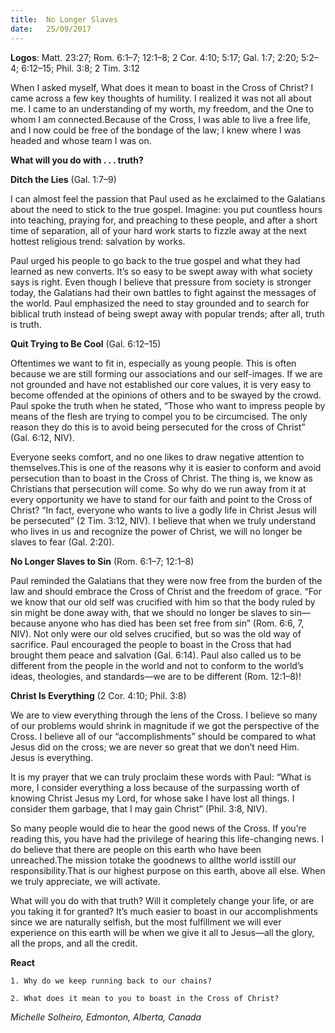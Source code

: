 ```yaml
---
title:  No Longer Slaves
date:   25/09/2017
---
```


**Logos**: Matt. 23:27; Rom. 6:1–7; 12:1–8; 2 Cor. 4:10; 5:17; Gal. 1:7; 2:20; 5:2–4; 6:12–15; Phil. 3:8; 2 Tim. 3:12

When I asked myself, What does it mean to boast in the Cross of Christ? I came across a few key thoughts of humility. I realized it was not all about me. I came to an understanding of my worth, my freedom, and the One to whom I am connected.Because of the Cross, I was able to live a free life, and I now could be free of the bondage of the law; I knew where I was headed and whose team I was on.

**What will you do with . . . truth?**

**Ditch the Lies** (Gal. 1:7–9)

I can almost feel the passion that Paul used as he exclaimed to the Galatians about the need to stick to the true gospel. Imagine: you put countless hours into teaching, praying for, and preaching to these people, and after a short time of separation, all of your hard work starts to fizzle away at the next hottest religious trend: salvation by works.

Paul urged his people to go back to the true gospel and what they had learned as new converts. It’s so easy to be swept away with what society says is right. Even though I believe that pressure from society is stronger today, the Galatians had their own battles to fight against the messages of the world. Paul emphasized the need to stay grounded and to search for biblical truth instead of being swept away with popular trends; after all, truth is truth.

**Quit Trying to Be Cool** (Gal. 6:12–15)

Oftentimes we want to fit in, especially as young people. This is often because we are still forming our associations and our self-images. If we are not grounded and have not established our core values, it is very easy to become offended at the opinions of others and to be swayed by the crowd. Paul spoke the truth when he stated, “Those who want to impress people by means of the flesh are trying to compel you to be circumcised. The only reason they do this is to avoid being persecuted for the cross of Christ” (Gal. 6:12, NIV).

Everyone seeks comfort, and no one likes to draw negative attention to themselves.This is one of the reasons why it is easier to conform and avoid persecution than to boast in the Cross of Christ. The thing is, we know as Christians that persecution will come. So why do we run away from it at every opportunity we have to stand for our faith and point to the Cross of Christ? “In fact, everyone who wants to live a godly life in Christ Jesus will be persecuted” (2 Tim. 3:12, NIV). I believe that when we truly understand who lives in us and recognize the power of Christ, we will no longer be slaves to fear (Gal. 2:20).

**No Longer Slaves to Sin** (Rom. 6:1–7; 12:1–8)

Paul reminded the Galatians that they were now free from the burden of the law and should embrace the Cross of Christ and the freedom of grace. “For we know that our old self was crucified with him so that the body ruled by sin might be done away with, that we should no longer be slaves to sin— because anyone who has died has been set free from sin” (Rom. 6:6, 7, NIV). Not only were our old selves crucified, but so was the old way of sacrifice. Paul encouraged the people to boast in the Cross that had brought them peace and salvation (Gal. 6:14). Paul also called us to be different from the people in the world and not to conform to the world’s ideas, theologies, and standards—we are to be different (Rom. 12:1–8)!

**Christ Is Everything** (2 Cor. 4:10; Phil. 3:8)

We are to view everything through the lens of the Cross. I believe so many of our problems would shrink in magnitude if we got the perspective of the Cross. I believe all of our “accomplishments” should be compared to what Jesus did on the cross; we are never so great that we don’t need Him. Jesus is everything.

It is my prayer that we can truly proclaim these words with Paul: “What is more, I consider everything a loss because of the surpassing worth of knowing Christ Jesus my Lord, for whose sake I have lost all things. I consider them garbage, that I may gain Christ” (Phil. 3:8, NIV).

So many people would die to hear the good news of the Cross. If you’re reading this, you have had the privilege of hearing this life-changing news. I do believe that there are people on this earth who have been unreached.The mission totake the goodnews to allthe world isstill our responsibility.That is our highest purpose on this earth, above all else. When we truly appreciate, we will activate.

What will you do with that truth? Will it completely change your life, or are you taking it for granted? It’s much easier to boast in our accomplishments since we are naturally selfish, but the most fulfillment we will ever experience on this earth will be when we give it all to Jesus—all the glory, all the props, and all the credit.

**React**

`1. Why do we keep running back to our chains?`

`2. What does it mean to you to boast in the Cross of Christ?`

_Michelle Solheiro, Edmonton, Alberta, Canada_